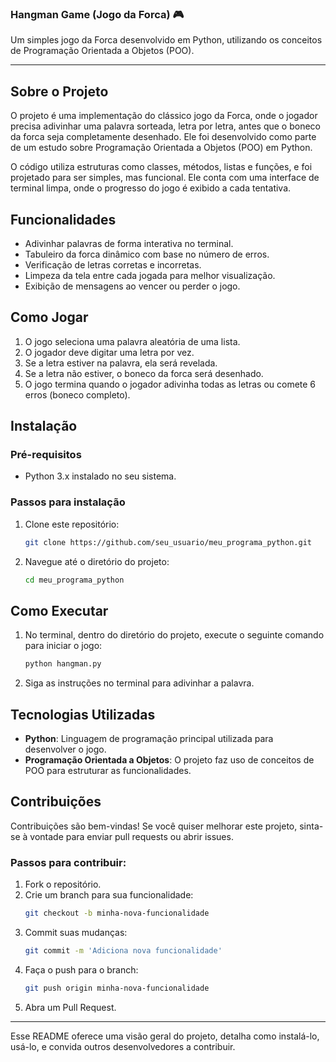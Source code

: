 

### Hangman Game (Jogo da Forca) 🎮

Um simples jogo da Forca desenvolvido em Python, utilizando os conceitos de Programação Orientada a Objetos (POO).

---

## Sobre o Projeto

O projeto é uma implementação do clássico jogo da Forca, onde o jogador precisa adivinhar uma palavra sorteada, letra por letra, antes que o boneco da forca seja completamente desenhado. Ele foi desenvolvido como parte de um estudo sobre Programação Orientada a Objetos (POO) em Python.

O código utiliza estruturas como classes, métodos, listas e funções, e foi projetado para ser simples, mas funcional. Ele conta com uma interface de terminal limpa, onde o progresso do jogo é exibido a cada tentativa.

## Funcionalidades

- Adivinhar palavras de forma interativa no terminal.
- Tabuleiro da forca dinâmico com base no número de erros.
- Verificação de letras corretas e incorretas.
- Limpeza da tela entre cada jogada para melhor visualização.
- Exibição de mensagens ao vencer ou perder o jogo.

## Como Jogar

1. O jogo seleciona uma palavra aleatória de uma lista.
2. O jogador deve digitar uma letra por vez.
3. Se a letra estiver na palavra, ela será revelada.
4. Se a letra não estiver, o boneco da forca será desenhado.
5. O jogo termina quando o jogador adivinha todas as letras ou comete 6 erros (boneco completo).

## Instalação

### Pré-requisitos
- Python 3.x instalado no seu sistema.

### Passos para instalação
1. Clone este repositório:
   ```bash
   git clone https://github.com/seu_usuario/meu_programa_python.git
   ```
2. Navegue até o diretório do projeto:
   ```bash
   cd meu_programa_python
   ```

## Como Executar

1. No terminal, dentro do diretório do projeto, execute o seguinte comando para iniciar o jogo:
   ```bash
   python hangman.py
   ```
2. Siga as instruções no terminal para adivinhar a palavra.

## Tecnologias Utilizadas

- **Python**: Linguagem de programação principal utilizada para desenvolver o jogo.
- **Programação Orientada a Objetos**: O projeto faz uso de conceitos de POO para estruturar as funcionalidades.

## Contribuições

Contribuições são bem-vindas! Se você quiser melhorar este projeto, sinta-se à vontade para enviar pull requests ou abrir issues.

### Passos para contribuir:
1. Fork o repositório.
2. Crie um branch para sua funcionalidade:
   ```bash
   git checkout -b minha-nova-funcionalidade
   ```
3. Commit suas mudanças:
   ```bash
   git commit -m 'Adiciona nova funcionalidade'
   ```
4. Faça o push para o branch:
   ```bash
   git push origin minha-nova-funcionalidade
   ```
5. Abra um Pull Request.


---

Esse README oferece uma visão geral do projeto, detalha como instalá-lo, usá-lo, e convida outros desenvolvedores a contribuir.
